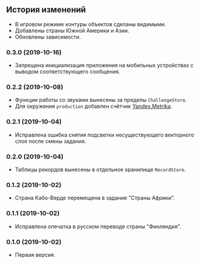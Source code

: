## История изменений

- В игровом режиме контуры объектов сделаны видимыми.
- Добавлены страны Южной Америки и Азии.
- Обновлены зависимости.

### 0.3.0 (2019-10-16)

- Запрещена инициализация приложения на мобильных устройствах с выводом соответствующего сообщения.

### 0.2.2 (2019-10-08)

- Функции работы со звуками вынесены за пределы `ChallengeStore`.
- Для окружения `production` добавлен счётчик [Yandex.Metrika](https://metrika.yandex.ru/).

### 0.2.1 (2019-10-04)

- Исправлена ошибка снятия подсветки несуществующего векторного слоя после смены задания.

### 0.2.0 (2019-10-04)

- Таблицы рекордов вынесены в отдельное хранилище `RecordStore`.

### 0.1.2 (2019-10-02)

- Страна Кабо-Верде перемещена в задание "Страны Африки".

### 0.1.1 (2019-10-02)

- Исправлена опечатка в русском переводе страны "Финляндия".

### 0.1.0 (2019-10-02)

- Первая версия.
